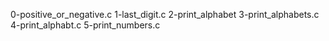 0-positive_or_negative.c
1-last_digit.c
2-print_alphabet
3-print_alphabets.c
4-print_alphabt.c
5-print_numbers.c
